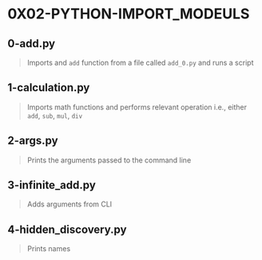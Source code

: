 # 0X02-PYTHON-IMPORT_MODEULS

## 0-add.py
> Imports and `add` function from a file called `add_0.py` and runs a script

## 1-calculation.py
> Imports math functions and performs relevant operation i.e., either `add`, `sub`, `mul`, `div`

## 2-args.py
> Prints the arguments passed to the command line

## 3-infinite_add.py
> Adds arguments from CLI

## 4-hidden_discovery.py
> Prints names
